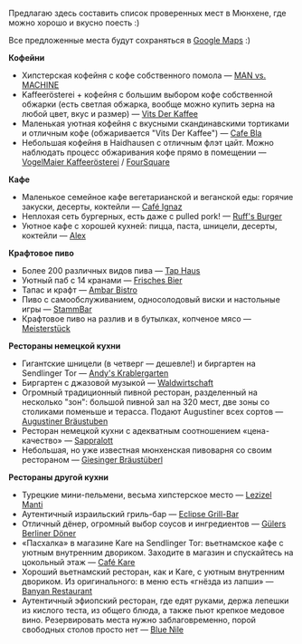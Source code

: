 Предлагаю здесь составить список проверенных мест в Мюнхене, где можно хорошо и вкусно поесть :)

Все предложенные места будут сохраняться в [Google Maps](http://bit.ly/muenchen_map) :)


**Кофейни**
* Хипстерская кофейня с кофе собственного помола — [MAN vs. MACHINE](http://www.mvsmcoffee.com/)
* Kaffeerösterei + кофейня с большим выбором кофе собственной обжарки (есть светлая обжарка, вообще можно купить зерна на любой цвет, вкус и размер) — [Vits Der Kaffee](https://vitsderkaffee.de/)
* Маленькая уютная кофейня с вкусными скандинавскими тортиками и отличным кофе (обжаривается "Vits Der Kaffee") — [Cafe Bla](http://cafebla.de/)
* Небольшая кофейня в Haidhausen с отличным флэт цайт. Можно наблюдать процесс обжаривания кофе прямо в помещении — [VogelMaier Kaffeerösterei](https://kaffeeroesterei-vogelmaie.jimdo.com) / [FourSquare](https://foursquare.com/v/vogelmaier-kaffeerösterei/57b82ce7498e4c126942886d)

**Кафе**
* Маленькое семейное кафе вегетарианской и веганской еды: горячие закуски, десерты, коктейли — [Café Ignaz](https://www.facebook.com/cafeignazundtochter/)
* Неплохая сеть бургерных, есть даже с pulled pork! — [Ruff's Burger](http://www.ruffsburger.de/)
* Уютное кафе с хорошей кухней: пицца, паста, шницели, десерты, коктейли — [Alex](https://www.dein-alex.de/muenchen-rotkreuzplatz)

**Крафтовое пиво**
* Более 200 различных видов пива — [Tap Haus](http://www.tap-house.de)
* Уютный паб с 14 кранами — [Frisches Bier](http://www.frischesbier-muenchen.de)
* Тапас и крафт — [Ambar Bistro](http://ambar-bistro.de)
* Пиво с самообслуживанием, односолодовый виски и настольные игры — [StammBar](http://stammbar.com)
* Крафтовое пиво на разлив и в бутылках, копченое мясо — [Meisterstück](https://www.dasmeisterstueck.de)

**Рестораны немецкой кухни**
* Гигантские шницели (в четверг — дешевле!) и биргартен на Sendlinger Tor — [Andy's Krablergarten](http://www.andyskrablergarten.de)
* Биргартен с джазовой музыкой — [Waldwirtschaft](http://waldwirtschaft.de/)
* Огромный традиционный пивной ресторан, разделенный на несколько "зон": большой пивной зал на 320 мест, две зоны со столиками поменьше и терасса. Подают Augustiner всех сортов — [Augustiner Bräustuben](http://www.braeustuben.de)
* Ресторан немецкой кухни с адекватным соотношением «цена-качество» — [Sappralott](http://www.sappralott.de/)
* Небольшая, но уже известная мюнхенская пивоварня со своим рестораном — [Giesinger Bräustüberl](http://www.giesinger-braeu.de/#/braeustueberl)

**Рестораны другой кухни**
* Турецкие мини-пельмени, весьма хипстерское место — [Lezizel Manti](https://lezizel.de)
* Аутентичный израильский гриль-бар — [Eclipse Grill-Bar](http://www.eclipse-grillbar.de/de/menue)
* Отличный дёнер, огромный выбор соусов и ингредиентов — [Gülers Berliner Döner](https://goo.gl/maps/zw8hfZKxM282)
* «Пасхалка» в магазине Kare на Sendlinger Tor: вьетнамское кафе с уютным внутренним двориком. Заходите в магазин и спускайтесь на цокольный этаж — [Café Kare](https://goo.gl/maps/Do4mHV3P1VG2)
* Хороший вьетнамский ресторан, как и Kare, с уютным внутренним двориком. Из оригинального: в меню есть «гнёзда из лапши» — [Banyan Restaurant](http://banyan-restaurant.de)
* Аутентичный эфиопский ресторан, где едят руками, держа лепешки из кислого теста, из общего блюда, а также пьют крепкое медовое вино. Резервировать места нужно заблаговременно, порой свободных столов просто нет — [Blue Nile](https://goo.gl/maps/D9zL4pKQG9E2)
